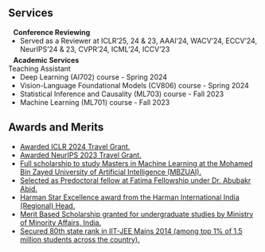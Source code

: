 ## Services

<h4 style="margin:0 10px 0;">Conference Reviewing</h4>

<ul style="margin:0 0 5px;">
  <li><autocolor>Served as a Reviewer at ICLR’25, 24 & 23, AAAI’24, WACV’24, ECCV’24, NeurIPS’24 & 23, CVPR’24, ICML’24, ICCV’23</autocolor></li>
</ul>

<h4 style="margin:0 10px 0;">Academic Services</h4>
Teaching Assistant
<ul style="margin:0 0 20px;">
  <li><autocolor>Deep Learning (AI702) course - Spring 2024</autocolor></li>
  <li><autocolor>Vision-Language Foundational Models (CV806) course - Spring 2024</autocolor></li>
  <li><autocolor>Statistical Inference and Causality (ML703) course - Fall 2023</autocolor></li>
  <li><autocolor>Machine Learning (ML701) course - Fall 2023</autocolor></li>
</ul>


## Awards and Merits

<!-- <h4 style="margin:0 10px 0;">Work Experience</h4> -->

<ul style="margin:0 0 5px;">
  
  <li><a href="https://nips.cc/"><autocolor>Awarded ICLR 2024 Travel Grant.</autocolor></a></li>
  <li><a href="https://nips.cc/"><autocolor>Awarded NeurIPS 2023 Travel Grant.</autocolor></a></li>
  <li><a href="http://www.mbzuai.ac.ae"><autocolor>Full scholarship to study Masters in Machine Learning at the Mohamed Bin Zayed University of Artificial Intelligence (MBZUAI).</autocolor></a></li>
  <li><a href="https://www.fatimafellowship.com/"><autocolor>Selected as Predoctoral fellow at Fatima Fellowship under Dr. Abubakr Abid.</autocolor></a></li>
  <li><a href="https://www.harman.com/India"><autocolor>Harman Star Excellence award from the Harman International India (Regional) Head.</autocolor></a></li>
  <li><a href="https://www.minorityaffairs.gov.in/"><autocolor> Merit Based Scholarship granted for undergraduate studies by Ministry of Minority Affairs, India.</autocolor></a></li>
 <li><a href="https://en.wikipedia.org/wiki/Joint_Entrance_Examination_%E2%80%93_Advanced"><autocolor>Secured 80th state rank in IIT-JEE Mains 2014 (among top 1% of 1.5 million students across the country). </autocolor></a></li>
</ul>
